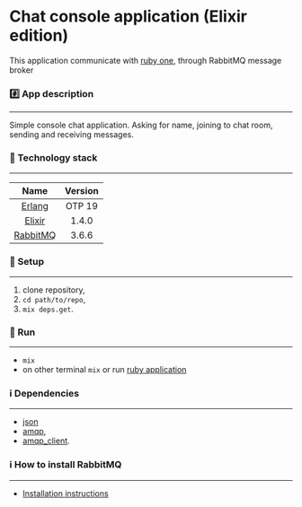 Chat console application (Elixir edition)
================

This application communicate with [ruby one](https://github.com/choosen/ConsoleSlackRuby), through RabbitMQ message broker

### :hash: App description
-------------
Simple console chat application.
Asking for name, joining to chat room, sending and receiving messages.

### :closed_lock_with_key: Technology stack
-------------

| Name |  Version |
| :--: | :---: |
| [Erlang](https://www.erlang.org/) | OTP 19 |
| [Elixir](https://www.ruby-lang.org) | 1.4.0 |
| [RabbitMQ](https://www.rabbitmq.com/) | 3.6.6 |

### :book: Setup
-------------
1. clone repository,
2. `cd path/to/repo`,
3. `mix deps.get`.

### :book: Run
-------------
* `mix`
* on other terminal `mix` or run [ruby application](https://github.com/choosen/ConsoleSlackRuby)

### :information_source: Dependencies
-------------

* [json](https://github.com/cblage/elixir-json)
* [amqp](https://github.com/pma/amqp),
* [amqp_client](https://github.com/rabbitmq/rabbitmq-erlang-client).

### :information_source: How to install RabbitMQ
-------------
* [Installation instructions](https://www.rabbitmq.com/download.html)
